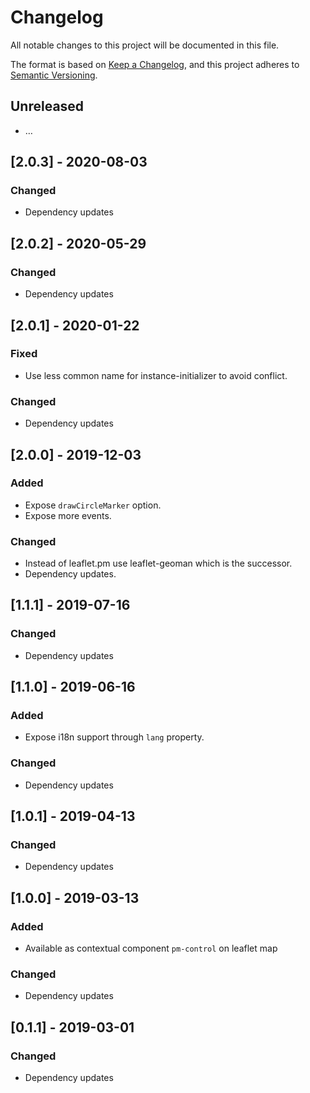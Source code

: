 # Changelog
All notable changes to this project will be documented in this file.

The format is based on [Keep a Changelog](https://keepachangelog.com/en/1.0.0/),
and this project adheres to [Semantic Versioning](https://semver.org/spec/v2.0.0.html).


## Unreleased
- …

## [2.0.3] - 2020-08-03
### Changed
- Dependency updates

## [2.0.2] - 2020-05-29
### Changed
- Dependency updates

## [2.0.1] - 2020-01-22
### Fixed
- Use less common name for instance-initializer to avoid conflict.

### Changed
- Dependency updates

## [2.0.0] - 2019-12-03
### Added
- Expose `drawCircleMarker` option.
- Expose more events.

### Changed
- Instead of leaflet.pm use leaflet-geoman which is the successor.
- Dependency updates.

## [1.1.1] - 2019-07-16
### Changed
- Dependency updates

## [1.1.0] - 2019-06-16
### Added
- Expose i18n support through `lang` property.

### Changed
- Dependency updates

## [1.0.1] - 2019-04-13
### Changed
- Dependency updates

## [1.0.0] - 2019-03-13
### Added
- Available as contextual component `pm-control` on leaflet map

### Changed
- Dependency updates

## [0.1.1] - 2019-03-01
### Changed
- Dependency updates
